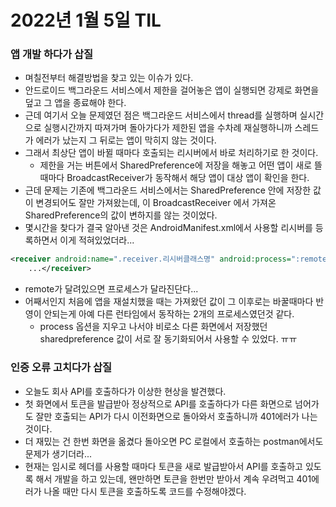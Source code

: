 # 2022년 1월 5일 TIL

### 앱 개발 하다가 삽질
- 며칠전부터 해결방법을 찾고 있는 이슈가 있다.
- 안드로이드 백그라운드 서비스에서 제한을 걸어놓은 앱이 실행되면 강제로 화면을 덮고 그 앱을 종료해야 한다.
- 근데 여기서 오늘 문제였던 점은 백그라운드 서비스에서 thread를 실행하며 실시간으로 실행시간까지 따져가며 돌아가다가 제한된 앱을 수차례 재실행하니까 스레드가 에러가 났는지 그 뒤로는 앱이 막히지 않는 것이다.
- 그래서 최상단 앱이 바뀔 때마다 호출되는 리시버에서 바로 처리하기로 한 것이다.
  - 제한을 거는 버튼에서 SharedPreference에 저장을 해놓고 어떤 앱이 새로 뜰 때마다 BroadcastReceiver가 동작해서 해당 앱이 대상 앱이 확인을 한다.
- 근데 문제는 기존에 백그라운드 서비스에서는 SharedPreference 안에 저장한 값이 변경되어도 잘만 가져왔는데, 이 BroadcastReceiver 에서 가져온 SharedPreference의 값이 변하지를 않는 것이었다.
- 몇시간을 찾다가 결국 알아낸 것은 AndroidManifest.xml에서 사용할 리시버를 등록하면서 이게 적혀있었더라...

```xml
<receiver android:name=".receiver.리시버클래스명" android:process=":remote" >
    ...</receiver>
```

- remote가 달려있으면 프로세스가 달라진단다...
- 어째서인지 처음에 앱을 재설치했을 때는 가져왔던 값이 그 이후로는 바꿀때마다 반영이 안되는게 아예 다른 런타임에서 동작하는 2개의 프로세스였던것 같다.
  - process 옵션을 지우고 나서야 비로소 다른 화면에서 저장했던 sharedpreference 값이 서로 잘 동기화되어서 사용할 수 있었다. ㅠㅠ

### 인증 오류 고치다가 삽질
- 오늘도 회사 API를 호출하다가 이상한 현상을 발견했다.
- 첫 화면에서 토큰을 발급받아 정상적으로 API를 호출하다가 다른 화면으로 넘어가도 잘만 호출되는 API가 다시 이전화면으로 돌아와서 호출하니까 401에러가 나는 것이다.
- 더 재밌는 건 한번 화면을 옮겼다 돌아오면 PC 로컬에서 호출하는 postman에서도 문제가 생기더라...
- 현재는 임시로 헤더를 사용할 때마다 토큰을 새로 발급받아서 API를 호출하고 있도록 해서 개발을 하고 있는데, 왠만하면 토큰을 한번만 받아서 계속 우려먹고 401에러가 나올 때만 다시 토큰을 호출하도록 코드를 수정해야겠다.
